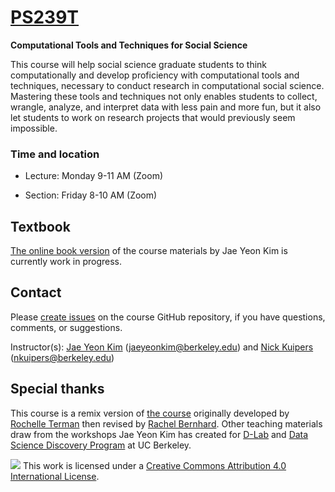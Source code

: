 # [PS239T](https://polisci.berkeley.edu/course/introduction-computational-tools-and-techniques-7)
**Computational Tools and Techniques for Social Science**

This course will help social science graduate students to think computationally and develop proficiency with computational tools and techniques, necessary to conduct research in computational social science. Mastering these tools and techniques not only enables students to collect, wrangle, analyze, and interpret data with less pain and more fun, but it also let students to work on research projects that would previously seem impossible.

### Time and location 

- Lecture: Monday 9-11 AM (Zoom)

- Section: Friday 8-10 AM (Zoom)

## Textbook 

[The online book version](https://jaeyk.github.io/PS239T/) of the course materials by Jae Yeon Kim is currently work in progress. 

## Contact

Please [create issues](https://github.com/PS239T/spring_2021/issues) on the course GitHub repository, if you have questions, comments, or suggestions.

Instructor(s): [Jae Yeon Kim](https://jaeyk.github.io/) (jaeyeonkim@berkeley.edu) and [Nick Kuipers](https://nicholaskuipers.com/) (nkuipers@berkeley.edu)

## Special thanks 

This course is a remix version of [the course](https://github.com/rochelleterman/PS239T) originally developed by [Rochelle Terman](http://rochelleterman.com/) then revised by [Rachel Bernhard](http://rachelbernhard.com/). Other teaching materials draw from the workshops Jae Yeon Kim has created for [D-Lab](https://dlab.berkeley.edu/) and [Data Science Discovery Program](https://data.berkeley.edu/research/discovery-program-home) at UC Berkeley.

![](https://i.creativecommons.org/l/by/4.0/88x31.png) This work is licensed under a [Creative Commons Attribution 4.0 International License](https://creativecommons.org/licenses/by/4.0/).
